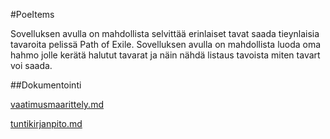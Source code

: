 #PoeItems

Sovelluksen avulla on mahdollista selvittää erinlaiset tavat saada tieynlaisia tavaroita pelissä Path of Exile. Sovelluksen avulla on mahdollista luoda oma hahmo jolle kerätä halutut tavarat ja näin nähdä
listaus tavoista miten tavart voi saada.

##Dokumentointi

[vaatimusmaarittely.md](https://github.com/silmish/ot-harjoitustyo/blob/master/dokumentointi/vaatimusmaarittely.md)

[tuntikirjanpito.md](https://github.com/silmish/ot-harjoitustyo/blob/master/dokumentointi/tuntikirjanpito.md)
